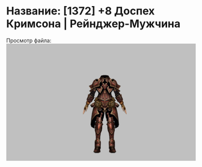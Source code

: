 # Название: [1372] +8 Доспех Кримсона | Рейнджер-Мужчина

Просмотр файла:
![p020010.png](p020010.png)
